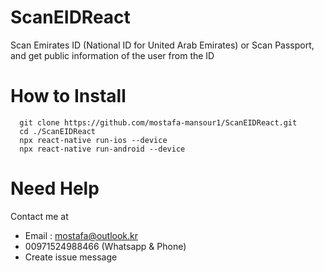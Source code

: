 # ScanEIDReact
Scan Emirates ID (National ID for United Arab Emirates) or Scan Passport, and get public information of the user from the ID


# How to Install
```
  git clone https://github.com/mostafa-mansour1/ScanEIDReact.git
  cd ./ScanEIDReact
  npx react-native run-ios --device
  npx react-native run-android --device
```
  
 # Need Help
Contact me at 
  - Email : mostafa@outlook.kr
  - 00971524988466 (Whatsapp & Phone)
  - Create issue message
